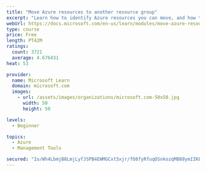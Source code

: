 ```yaml
---
title: "Move Azure resources to another resource group"
excerpt: "Learn how to identify Azure resources you can move, and how to move them to a new resource group."
webUrl: https://docs.microsoft.com/en-us/learn/modules/move-azure-resources-another-resource-group/
type: course
price: Free
length: PT42M
ratings:
  count: 3721
  average: 4.676431
heat: 53

provider:
  name: Microsoft Learn
  domain: microsoft.com
  images:
    - url: /assets/images/organizations/microsoft.com-50x50.jpg
      width: 50
      height: 50

levels:
  - Beginner

topics:
  - Azure
  - Management Tools

secured: "Io/Wh4LbmjB8LmjLyfJSPB4EWMGCxt5xjr/fO8fyRfuqOSnkozqMB88ymIIKL9tLL7Gf1uRbC4KbwglTlQwsmrAsV653CJSvpwdOaU0tZV9Gk6Hc+ivqT7mYQbl+7KokCnOdneDrt7nqzBGWoyVp5wSRxHkRP2g+qAxxWnn/qsBhTW50vYTXhYtAjd794tv5uLGKg4UUb1zwLLh1Kxst1CHS/lBXH1PqqZSlS381s9xKMnLDr8646KMUzEp46C2vxaNsii7FwEhWZE57NcpotjGOKBVQkc1HNPhLTD4Wikwphxe+oGqsxYvVsvf01Rl1H1xINxqHquqQEcMj3Ycu9U4gar+ICF3EbN4HxkhM6L8DfSSMCCzyLQoOTLGxdQAeyHYeEppsaJuz0DE/xnIgybUHKfNDF3R6AlgZkxKuPmE=;q8YyErdDq8Xiki8A8/WJNw=="
---
```


